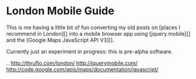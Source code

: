 # London Mobile Guide

This is me having a little bit of fun converting my old posts on 
[places I recommend in London][] into a mobile browser app using 
[jquery.mobile][] and the [Google Maps JavaScript API V3][].

Currently just an experiment in progress: this is pre-alpha software.

.. http://thruflo.com/london/
http://jquerymobile.com/
http://code.google.com/apis/maps/documentation/javascript/

